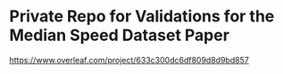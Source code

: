 Private Repo for Validations for the Median Speed Dataset Paper
===============================================================

https://www.overleaf.com/project/633c300dc6df809d8d9bd857
